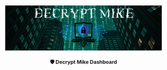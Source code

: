 <p align="center">
  <img src="DecryptMikeLogo.png" alt="DecryptMike Logo" style="max-width: 100%; height: auto;"/>
</p>

<h3 align="center">
    🛡️ Decrypt Mike Dashboard
</h3>
